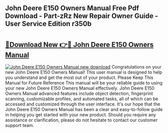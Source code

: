 ## John Deere E150 Owners Manual Free Pdf Download - Part-zRz New Repair Owner Guide - User Service Edition r350b

# <h2><a href="http://bc85771.oget.top/?id=John+Deere+E150+Owners+Manual">🔗Download New 👉🔴 John Deere E150 Owners Manual</a></h2>

[![John Deere E150 Owners Manual new download](https://i.imgur.com/5g1atiW.png)](http://bc85771.oget.top/?id=John+Deere+E150+Owners+Manual)
Congratulations on your new John Deere E150 Owners Manual! This user manual is designed to help you understand and get the most out of your product. Please Keep This Manual for Future Reference This manual will be your reliable guide to using your new John Deere E150 Owners Manual effectively. John Deere E150 Owners Manual advanced features include object detection, fingerprint scanning, customizable profiles, and automated tasks, all of which can be accessed and customized through the user interface. It's our hope that the John Deere E150 Owners Manual has been a clear and easy-to-follow guide in helping you get started with your new product. Should you require any assistance or clarification, please do not hesitate to contact our customer support team.
